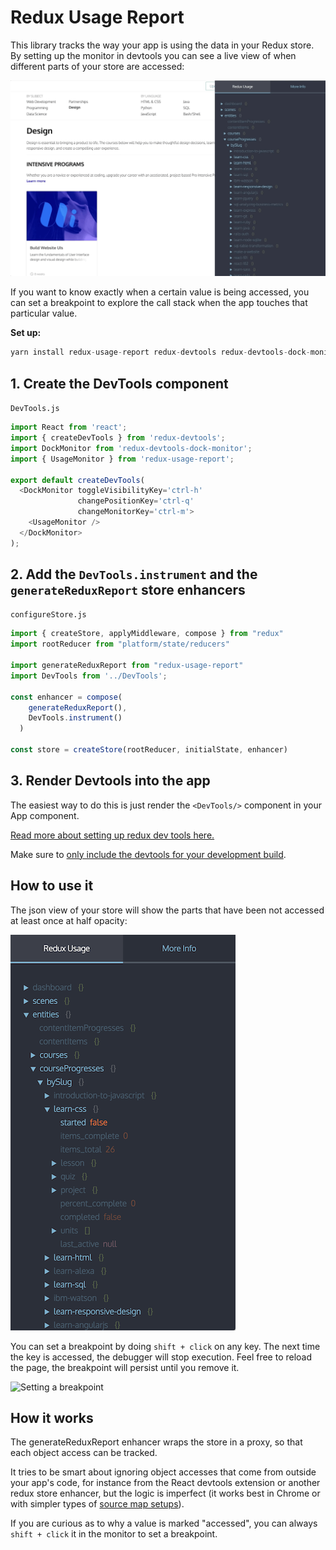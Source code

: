 # Redux Usage Report

This library tracks the way your app is using the data in your Redux store. By setting up the monitor in devtools you can see a live view of when different parts of your store are accessed:

![Redux usage monitor in action](./images/redux-usage.gif)

If you want to know exactly when a certain value is being accessed, you can set a breakpoint to explore the call stack when the app touches that particular value.

**Set up:**

```js
yarn install redux-usage-report redux-devtools redux-devtools-dock-monitor
```

## 1. Create the DevTools component

`DevTools.js`
```js
import React from 'react';
import { createDevTools } from 'redux-devtools';
import DockMonitor from 'redux-devtools-dock-monitor';
import { UsageMonitor } from 'redux-usage-report';

export default createDevTools(
  <DockMonitor toggleVisibilityKey='ctrl-h'
               changePositionKey='ctrl-q'
               changeMonitorKey='ctrl-m'>
    <UsageMonitor />
  </DockMonitor>
);

```

## 2. Add the `DevTools.instrument` and the `generateReduxReport` store enhancers

`configureStore.js`
```js
import { createStore, applyMiddleware, compose } from "redux"
import rootReducer from "platform/state/reducers"

import generateReduxReport from "redux-usage-report"
import DevTools from '../DevTools';

const enhancer = compose(
    generateReduxReport(),
    DevTools.instrument()
  )

const store = createStore(rootReducer, initialState, enhancer)
```

## 3. Render Devtools into the app

The easiest way to do this is just render the `<DevTools/>` component in your App component.

[Read more about setting up redux dev tools here.](https://github.com/gaearon/redux-devtools/blob/master/docs/Walkthrough.md)

Make sure to [only include the devtools for your development build](https://github.com/gaearon/redux-devtools/blob/master/docs/Walkthrough.md#exclude-devtools-from-production-builds).

## How to use it

The json view of your store will show the parts that have been not accessed at least once at half opacity:

![view of the usage monitor](./images/view.png)

You can set a breakpoint by doing `shift + click` on any key. The next time the key is accessed, the debugger will stop execution. Feel free to reload the page, the breakpoint will persist until you remove it.

![Setting a breakpoint](./images/breakpoint.gif)


## How it works

The generateReduxReport enhancer wraps the store in a proxy, so that each object access can be tracked.

It tries to be smart about ignoring object accesses that come from outside your app's code, for instance from the React devtools extension or another redux store enhancer, but the logic is imperfect (it works best in Chrome or with simpler types of [source map setups](https://webpack.js.org/configuration/devtool/)).

If you are curious as to why a value is marked "accessed", you can always `shift + click` it in the monitor to set a breakpoint.
